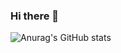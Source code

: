 ### Hi there 👋


![Anurag's GitHub stats](https://github-readme-stats.vercel.app/api?username=meakle)

<!--
**Meakle/meakle** is a ✨ _special_ ✨ repository because its `README.md` (this file) appears on your GitHub profile.

Here are some ideas to get you started:

👉[roadmap](https://meakle.github.io/meakle-roadmap/)

- 🔭 I’m currently working on ...
- 🌱 I’m currently learning ...
- 👯 I’m looking to collaborate on ...
- 🤔 I’m looking for help with ...
- 💬 Ask me about ...
- 📫 How to reach me: ...
- 😄 Pronouns: ...
- ⚡ Fun fact: ...
-->
